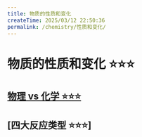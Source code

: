 ```yaml
---
title: 物质的性质和变化
createTime: 2025/03/12 22:50:36
permalink: /chemistry/性质和变化/
---
```


# 物质的性质和变化 ⭐⭐⭐

## [物理 vs 化学 ⭐⭐⭐](/chemistry/性质和变化/物理vs化学/)

<Badge text="物理变化" />
<Badge text="物理性质" />
<Badge text="化学变化" />
<Badge text="化学性质" />

## [四大反应类型 ⭐⭐⭐]
